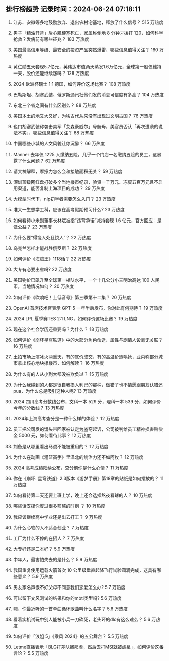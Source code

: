 
## 排行榜趋势 记录时间：2024-06-24 07:18:11
  
  1. 江苏、安徽等多地鼓励放弃、退出农村宅基地，释放了什么信号？ 515 万热度
    
  2. 男子「精油开背」后心肌梗塞死亡，家属称倒地 8 分钟才拨打 120，如何科学抢救？发病前有哪些征兆？ 183 万热度
    
  3. 美国最高信用等级、最安全的投资产品突然爆雷，哪些信息值得关注？ 160 万热度
    
  4. 黄仁勋五天套现5.7亿元，英伟达市值两天蒸发1.6万亿元，全球第一股仅维持一天，股价还能继续涨吗？ 128 万热度
    
  5. 2024 欧洲杯瑞士 1:1 德国，如何评价这场比赛？ 108 万热度
    
  6. 巴勒斯坦、胡塞武装、俄罗斯通讯社他们发的消息可信度有多高？ 104 万热度
    
  7. 东北三个省之间有什么区别么？ 88 万热度
    
  8. 美国本土的地又大又好，为啥古代从来没有出现过文明古国？ 76 万热度
    
  9. 也门胡塞武装称袭击美军「艾森豪威尔」号航母，美官员否认「再次遭袭的说法不实」，哪些信息值得关注？ 68 万热度
    
  10. 中国哪些小城的人文风貌让你沉醉？ 66 万热度
    
  11. Manner 去年仅 1225 人缴纳五险，几乎一个门店一名缴纳五险的员工，这暴露了什么问题？ 62 万热度
    
  12. 请大神解释，摩擦力怎么会和接触面积无关？ 59 万热度
    
  13. 深圳顶级网红盘打破多个当地楼市纪录，验资一千万元、冻资五百万元且不启用渠道，能否复制上海项目的成功？ 29 万热度
    
  14. 大模型时代下，nlp初学者需要怎么入门？ 23 万热度
    
  15. 准大一生想学工科，应该在高考假期预习什么? 23 万热度
    
  16. 如何看待小米副董事长林斌被指“违背承诺”减持套现 1.6 亿元，官方回应：是做公益？ 23 万热度
    
  17. 为什么要“得饶人处且饶人”？ 22 万热度
    
  18. 乌克兰怎样才能战胜俄罗斯？ 22 万热度
    
  19. 如何评价《海贼王》1118话？ 22 万热度
    
  20. 大专有必要出省吗? 22 万热度
    
  21. 美国物价已飙升至全球第一梯队水平，一个十几公分小三明治高达 100 人民币，当地情况如何？ 20 万热度
    
  22. 如何评价《吹响吧！上低音号》第三季第十二集？ 20 万热度
    
  23. OpenAI 首席技术官表示 GPT-5 一年半后发布，你对此有何期待？ 19 万热度
    
  24. 2024 LPL 夏季赛TES 2:1 LNG，如何评价这场比赛？ 19 万热度
    
  25. 现在这个社会学历还重要吗？为什么？ 18 万热度
    
  26. 如何评价《崩坏星穹铁道》中的大部分角色命途、属性与剧情人设毫无关联？ 16 万热度
    
  27. 土拍市场上演冰火两重天，有的底价成交，有的高溢价遭哄抢，业内称部分城市拿出核心地块撑楼市，如何解读？ 16 万热度
    
  28. 为什么有的人从小到大都没被欺负过？ 15 万热度
    
  29. 为什么我碰到的人都是很自我损人利己的那种，做错了也不情愿跟朋友认错还pua，为什么总是吸引这种人呢? 13 万热度
    
  30. 2024 四川高考分数线公布，文科一本 529 分，理科一本 539 分，如何评价今年的分数线？ 13 万热度
    
  31. 2024年上海高考查分是一种什么样的体验？ 12 万热度
    
  32. 员工把公司发的馒头带回家被认定为盗窃起诉，公司被判给员工精神损害赔偿金 5000 元，如何看待此事？ 12 万热度
    
  33. 刘备是从哪里看出马谡不能被重用的？ 12 万热度
    
  34. 为什么在动画《灌篮高手》里泽北的统治力还不如阿牧？ 12 万热度
    
  35. 2024 高考成绩陆续公布，查分前你是什么心情？ 11 万热度
    
  36. 你在《崩坏: 星穹铁道》2.3版本《游梦手册》第18章的贴纸是如何摆放的？ 11 万热度
    
  37. 如何看待第二天还要上班上学，晚上还会选择熬夜看球的人？ 10 万热度
    
  38. 哪些话支撑你度过很多煎熬的时刻 ？ 10 万热度
    
  39. 我应该继续高中学业还是出去打工？ 9 万热度
    
  40. 为什么心软的人不适合创业？ 7 万热度
    
  41. 工厂为什么不停的在招人？ 7 万热度
    
  42. 大专好还是二本好？ 5.9 万热度
    
  43. 中年人，最害怕失去的是什么？ 5.9 万热度
    
  44. 我国重复使用运载火箭首次 10 公里级垂直起降飞行试验圆满完成，这具有哪些意义？ 5.9 万热度
    
  45. 男友家名声很不好父母不同意我们恋爱怎么办? 5.7 万热度
    
  46. 可以留下文风测试的结果和你的mbti类型吗? 5.6 万热度
    
  47. 嗨，你最近听的一首单曲循环歌曲叫什么名字？ 5.6 万热度
    
  48. 看着实机试玩中别人能被小兵一刀砍死，老头环的dlc有这么难么？ 5.6 万热度
    
  49. 如何评价「浪姐 5」《乘风 2024》的五公舞台？ 5.5 万热度
    
  50. Letme直播表示「BLG打差队搁那虐，然后去打MSI就被虐泉」，如何评价这番言论？ 5.5 万热度
    